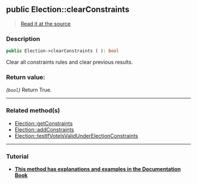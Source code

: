 ## public Election::clearConstraints

> [Read it at the source](https://github.com/julien-boudry/Condorcet/blob/master/src/Election.php#L338)

### Description    

```php
public Election->clearConstraints ( ): bool
```

Clear all constraints rules and clear previous results.
    

### Return value:   

*(`bool`)* Return True.


---------------------------------------

### Related method(s)      

* [Election::getConstraints](/Docs/ApiReferences/Election%20Class/public%20Election--getConstraints.md)    
* [Election::addConstraints](/Docs/ApiReferences/Election%20Class/public%20Election--addConstraints.md)    
* [Election::testIfVoteIsValidUnderElectionConstraints](/Docs/ApiReferences/Election%20Class/public%20Election--testIfVoteIsValidUnderElectionConstraints.md)    

---------------------------------------

### Tutorial

* **[This method has explanations and examples in the Documentation Book](https://www.condorcet.io/3.AsPhpLibrary/5.Votes/4.VoteConstraints)**    
